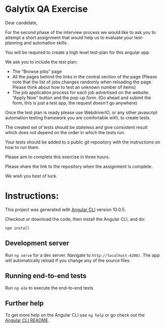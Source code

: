 # Galytix QA Exercise

Dear candidate,

For the second phase of the interview process we would like to ask you to attempt a short assignment that would help us to evaluate your test-planning and automation skills.

You will be required to create a high level test-plan for this angular app.

We ask you to include the  test plan:

- The “Browse jobs” page
- All the pages behind the links in the central section of the page (Please note that the list of jobs changes randomly when reloading the page.  Please think about how to test an unknown number of items)  
- The job application process for each job advertised on the website. “Apply Now” button and the pop-up form. (Go ahead and submit the form, this is just a test app, the request doesn't go anywhere)

Once the test plan is ready please use WebdriverIO, or any other javascript automation testing framework you are comfortable with, to create tests. 

The created set of tests should be stateless and give consistent result which does not depend on the order in which the tests run. 

Your tests should be added to a public git repository with the instructions on how to run them.

Please aim to complete this exercise in three hours. 

Please share the link to the repository when the assignment is complete. 

We wish you best of luck.

# Instructions:

This project was generated with [Angular CLI](https://github.com/angular/angular-cli) version 10.0.5.

Checkout or download the code, then install the Angular CLI, and do:

`npm install`

## Development server

Run `ng serve` for a dev server. Navigate to `http://localhost:4200/`. The app will automatically reload if you change any of the source files.

## Running end-to-end tests

Run `ng e2e` to execute the end-to-end tests

## Further help

To get more help on the Angular CLI use `ng help` or go check out the [Angular CLI README](https://github.com/angular/angular-cli/blob/master/README.md).
